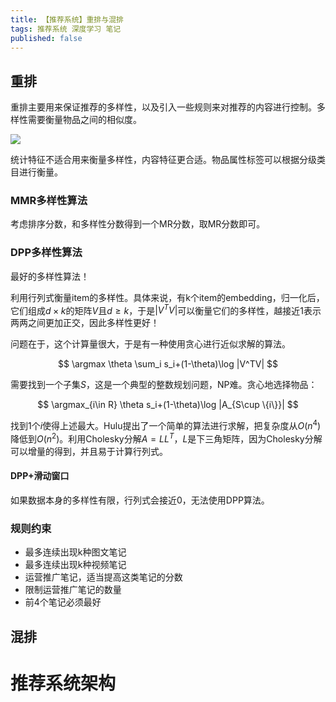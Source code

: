 ```yaml
---
title: 【推荐系统】重排与混排
tags: 推荐系统 深度学习 笔记
published: false
---
```


## 重排

重排主要用来保证推荐的多样性，以及引入一些规则来对推荐的内容进行控制。多样性需要衡量物品之间的相似度。

![](https://secure2.wostatic.cn/static/3YF6WrZZcGor6RRsvJj26R/image.png?auth_key=1747999835-vkT5yRuy1aXzEsXbAcsitJ-0-ba48560a952776324b7dea5aa3be3729)

统计特征不适合用来衡量多样性，内容特征更合适。物品属性标签可以根据分级类目进行衡量。

### MMR多样性算法

考虑排序分数，和多样性分数得到一个MR分数，取MR分数即可。

### DPP多样性算法

最好的多样性算法！

利用行列式衡量item的多样性。具体来说，有k个item的embedding，归一化后，它们组成$d\times k$的矩阵$V$且$d≥k$，于是$|V^TV|$可以衡量它们的多样性，越接近1表示两两之间更加正交，因此多样性更好！

问题在于，这个计算量很大，于是有一种使用贪心进行近似求解的算法。

$$
\argmax \theta \sum_i s_i+(1-\theta)\log |V^TV|
$$

需要找到一个子集$S$，这是一个典型的整数规划问题，NP难。贪心地选择物品：

$$
\argmax_{i\in R} \theta s_i+(1-\theta)\log |A_{S\cup \{i\}}|
$$

找到1个$i$使得上述最大。Hulu提出了一个简单的算法进行求解，把复杂度从$O(n^4)$降低到$O(n^2)$。利用Cholesky分解$A=LL^T$，$L$是下三角矩阵，因为Cholesky分解可以增量的得到，并且易于计算行列式。

#### DPP+滑动窗口

如果数据本身的多样性有限，行列式会接近0，无法使用DPP算法。

### 规则约束

- 最多连续出现k种图文笔记
- 最多连续出现k种视频笔记
- 运营推广笔记，适当提高这类笔记的分数
- 限制运营推广笔记的数量
- 前4个笔记必须最好

## 混排

# 推荐系统架构